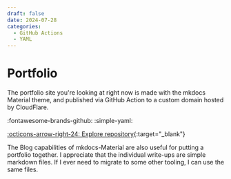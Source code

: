 ```yaml
---
draft: false 
date: 2024-07-28
categories:
  - GitHub Actions
  - YAML
---
```


# Portfolio

The portfolio site you're looking at right now is made with the mkdocs Material theme, and published via GitHub Action to a custom domain hosted by CloudFlare.

:fontawesome-brands-github: 
:simple-yaml:

[:octicons-arrow-right-24: Explore repository](https://github.com/travisormsby/travisormsby.github.io){:target="_blank"}

<!-- more -->

The Blog capabilities of mkdocs-Material are also useful for putting a portfolio together. I appreciate that the individual write-ups are simple markdown files. If I ever need to migrate to some other tooling, I can use the same files.